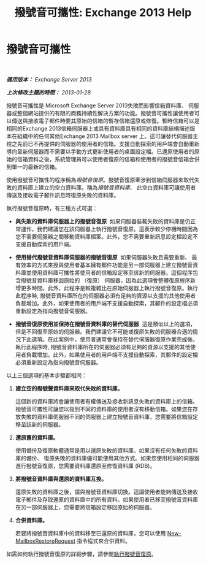 ﻿---
title: '撥號音可攜性: Exchange 2013 Help'
TOCTitle: 撥號音可攜性
ms:assetid: ea62fae0-5e0a-460c-beb6-52532c8c8dbc
ms:mtpsurl: https://technet.microsoft.com/zh-tw/library/Dd876950(v=EXCHG.150)
ms:contentKeyID: 51409253
ms.date: 05/21/2018
mtps_version: v=EXCHG.150
ms.translationtype: MT
---

# 撥號音可攜性

 

_**適用版本：** Exchange Server 2013_

_**上次修改主題的時間：** 2013-01-28_

撥號音可攜性是 Microsoft Exchange Server 2013失敗而影響信箱資料庫、 伺服器或整個網站提供的有限的商務持續性解決方案的功能。撥號音可攜性讓使用者可以傳送與接收電子郵件時要其原始的信箱的暫存信箱還原或修復。暫時信箱可以是相同的Exchange 2013信箱伺服器上或具有資料庫具有相同的資料庫結構描述版本在組織中的任何其他Exchange 2013 Mailbox server 上。這可讓替代伺服器主控之先前已不再提供的伺服器的使用者的信箱。支援自動探索的用戶端會自動重新導向至新伺服器而不需要以手動方式更新使用者的桌面設定檔。已還原使用者的原始的信箱資料之後，系統管理員可以使用者復原的信箱和使用者的撥號音信箱合併到單一的最新的信箱。

使用撥號音可攜性的程序稱為*撥號音復原*。撥號音復原牽涉到信箱伺服器來取代失敗的資料庫上建立的空白資料庫。稱為*撥號音資料庫*、 此空白資料庫可讓使用者傳送及接收電子郵件訊息時復原失敗的資料庫。

執行撥號音復原時，有三種方式可選：

  - **與失敗的資料庫伺服器上的撥號音復原**  如果伺服器裝載失敗的資料庫是仍正常運作，我們建議您在該伺服器上執行撥號音復原。這表示較少停機時間因為您不需要伺服器之間移動資料庫檔案。此外，您不需要重新訊息設定檔設定不支援自動探索的用戶端。

  - **使用替代撥號音資料庫伺服器的撥號音復原**  如果伺服器失敗且需要重新、 最有效率的方式來授與使用者基本擁有郵件功能是另一部伺服器上建立撥號音資料庫並使用資料庫可攜性將使用者的信箱設定移至該新的伺服器。這個程序包含撥號音資料庫移回原始的 （復原） 伺服器，因為此選項會整體復原程序新增更多時間。此外，此程序是較複雜比在原始伺服器上執行撥號音復原。執行此程序時, 撥號音資料庫所在的伺服器必須有足夠的資源以支援的其他使用者負載增加。此外，如果使用者的用戶端不支援自動探索，其郵件的設定檔必須重新設定為指向撥號音伺服器。

  - **撥號音復原使用並保持在撥號音資料庫的替代伺服器**  這是類似以上的選項，但是不回復至原始的伺服器。我們建議它不可能或復原失敗的伺服器合適的情況下此選項。在此案例中，使用者通常會保持在替代伺服器復原作業完成後。執行此程序時, 撥號音資料庫所在的伺服器必須有足夠的資源以支援的其他使用者負載增加。此外，如果使用者的用戶端不支援自動探索，其郵件的設定檔必須重新設定為指向撥號音伺服器。

以上三個選項的基本步驟都相同：

1.  **建立空的撥號聲資料庫來取代失敗的資料庫。**
    
    這個新的資料庫將會讓使用者有權傳送及接收新訊息失敗的資料庫上的信箱。撥號音可攜性可讓您以指到不同的資料庫的使用者沒有移動信箱。如果您在存放失敗的資料庫伺服器不同的伺服器上建立撥號音資料庫，您需要將信箱設定移至該新的伺服器。

2.  **還原舊的資料庫。**
    
    使用備份及復原軟體通常是用以還原失敗的資料庫。如果沒有任何失敗的資料庫的備份、 復原失敗的資料庫儘可能使用其他方式。如果您使用相同的伺服器進行撥號音復原，您需要資料庫還原至修復資料庫 (RDB)。

3.  **將撥號音資料庫與還原的資料庫互換。**
    
    還原失敗的資料庫之後，請與撥號音資料庫切換。這讓使用者能夠傳送及接收電子郵件及存取還原的資料庫中的所有資料。如果使用者已移至撥號音資料庫在另一部伺服器上，您需要將信箱設定移回原始的伺服器。

4.  **合併資料庫。**
    
    若要將撥號音資料庫中的資料移至已還原的資料庫，您可以使用 [New-MailboxRestoreRequest](https://technet.microsoft.com/zh-tw/library/ff829875\(v=exchg.150\)) 指令程式來合併資料。

如需如何執行撥號音復原的詳細步驟，請參閱[執行撥號音復原](perform-a-dial-tone-recovery-exchange-2013-help.md)。

